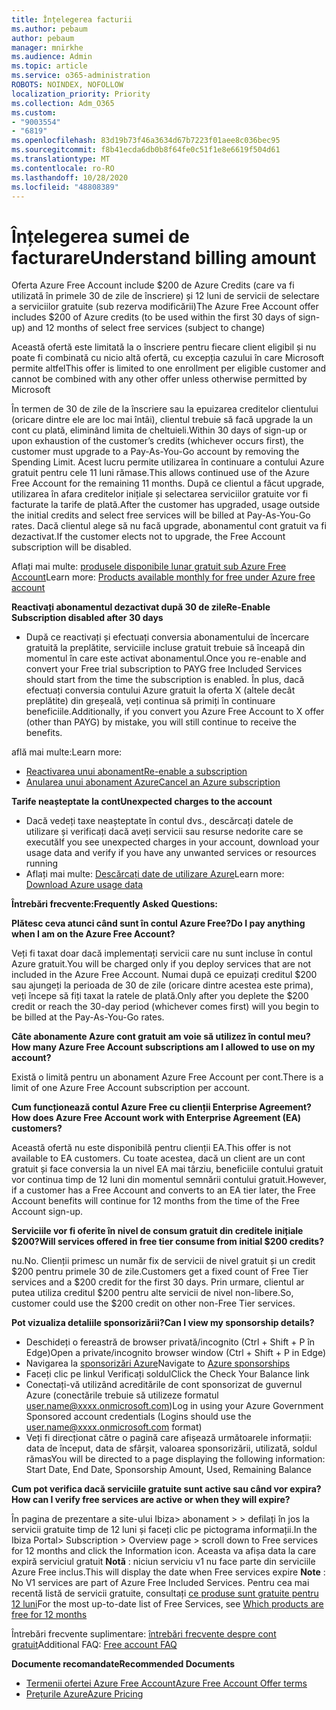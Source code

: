 ```yaml
---
title: Înțelegerea facturii
ms.author: pebaum
author: pebaum
manager: mnirkhe
ms.audience: Admin
ms.topic: article
ms.service: o365-administration
ROBOTS: NOINDEX, NOFOLLOW
localization_priority: Priority
ms.collection: Adm_O365
ms.custom:
- "9003554"
- "6819"
ms.openlocfilehash: 83d19b73f46a3634d67b7223f01aee8c036bec95
ms.sourcegitcommit: f8b41ecda6db0b8f64fe0c51f1e8e6619f504d61
ms.translationtype: MT
ms.contentlocale: ro-RO
ms.lasthandoff: 10/28/2020
ms.locfileid: "48808389"
---
```

# <a name="understand-billing-amount"></a><span data-ttu-id="d60f6-102">Înțelegerea sumei de facturare</span><span class="sxs-lookup"><span data-stu-id="d60f6-102">Understand billing amount</span></span>

<span data-ttu-id="d60f6-103">Oferta Azure Free Account include $200 de Azure Credits (care va fi utilizată în primele 30 de zile de înscriere) și 12 luni de servicii de selectare a serviciilor gratuite (sub rezerva modificării)</span><span class="sxs-lookup"><span data-stu-id="d60f6-103">The Azure Free Account offer includes $200 of Azure credits (to be used within the first 30 days of sign-up) and 12 months of select free services (subject to change)</span></span>

<span data-ttu-id="d60f6-104">Această ofertă este limitată la o înscriere pentru fiecare client eligibil și nu poate fi combinată cu nicio altă ofertă, cu excepția cazului în care Microsoft permite altfel</span><span class="sxs-lookup"><span data-stu-id="d60f6-104">This offer is limited to one enrollment per eligible customer and cannot be combined with any other offer unless otherwise permitted by Microsoft</span></span>

<span data-ttu-id="d60f6-105">În termen de 30 de zile de la înscriere sau la epuizarea creditelor clientului (oricare dintre ele are loc mai întâi), clientul trebuie să facă upgrade la un cont cu plată, eliminând limita de cheltuieli.</span><span class="sxs-lookup"><span data-stu-id="d60f6-105">Within 30 days of sign-up or upon exhaustion of the customer’s credits (whichever occurs first), the customer must upgrade to a Pay-As-You-Go account by removing the Spending Limit.</span></span> <span data-ttu-id="d60f6-106">Acest lucru permite utilizarea în continuare a contului Azure gratuit pentru cele 11 luni rămase.</span><span class="sxs-lookup"><span data-stu-id="d60f6-106">This allows continued use of the Azure Free Account for the remaining 11 months.</span></span> <span data-ttu-id="d60f6-107">După ce clientul a făcut upgrade, utilizarea în afara creditelor inițiale și selectarea serviciilor gratuite vor fi facturate la tarife de plată.</span><span class="sxs-lookup"><span data-stu-id="d60f6-107">After the customer has upgraded, usage outside the initial credits and select free services will be billed at Pay-As-You-Go rates.</span></span> <span data-ttu-id="d60f6-108">Dacă clientul alege să nu facă upgrade, abonamentul cont gratuit va fi dezactivat.</span><span class="sxs-lookup"><span data-stu-id="d60f6-108">If the customer elects not to upgrade, the Free Account subscription will be disabled.</span></span>

<span data-ttu-id="d60f6-109">Aflați mai multe: [produsele disponibile lunar gratuit sub Azure Free Account](https://azure.microsoft.com/free/free-account-faq/)</span><span class="sxs-lookup"><span data-stu-id="d60f6-109">Learn more: [Products available monthly for free under Azure free account](https://azure.microsoft.com/free/free-account-faq/)</span></span>

<span data-ttu-id="d60f6-110">**Reactivați abonamentul dezactivat după 30 de zile**</span><span class="sxs-lookup"><span data-stu-id="d60f6-110">**Re-Enable Subscription disabled after 30 days**</span></span>

- <span data-ttu-id="d60f6-111">După ce reactivați și efectuați conversia abonamentului de încercare gratuită la preplătite, serviciile incluse gratuit trebuie să înceapă din momentul în care este activat abonamentul.</span><span class="sxs-lookup"><span data-stu-id="d60f6-111">Once you re-enable and convert your Free trial subscription to PAYG free Included Services should start from the time the subscription is enabled.</span></span> <span data-ttu-id="d60f6-112">În plus, dacă efectuați conversia contului Azure gratuit la oferta X (altele decât preplătite) din greșeală, veți continua să primiți în continuare beneficiile.</span><span class="sxs-lookup"><span data-stu-id="d60f6-112">Additionally, if you convert you Azure Free Account to X offer (other than PAYG) by mistake, you will still continue to receive the benefits.</span></span>

<span data-ttu-id="d60f6-113">află mai multe:</span><span class="sxs-lookup"><span data-stu-id="d60f6-113">Learn more:</span></span> 
- [<span data-ttu-id="d60f6-114">Reactivarea unui abonament</span><span class="sxs-lookup"><span data-stu-id="d60f6-114">Re-enable a subscription</span></span>](https://docs.microsoft.com/azure/billing/billing-subscription-become-disable?WT.mc_id=Portal-Microsoft_Azure_Support)
- [<span data-ttu-id="d60f6-115">Anularea unui abonament Azure</span><span class="sxs-lookup"><span data-stu-id="d60f6-115">Cancel an Azure subscription</span></span>](https://docs.microsoft.com/azure/billing/billing-how-to-cancel-azure-subscription?WT.mc_id=Portal-Microsoft_Azure_Support)

<span data-ttu-id="d60f6-116">**Tarife neașteptate la cont**</span><span class="sxs-lookup"><span data-stu-id="d60f6-116">**Unexpected charges to the account**</span></span>

- <span data-ttu-id="d60f6-117">Dacă vedeți taxe neașteptate în contul dvs., descărcați datele de utilizare și verificați dacă aveți servicii sau resurse nedorite care se execută</span><span class="sxs-lookup"><span data-stu-id="d60f6-117">If you see unexpected charges in your account, download your usage data and verify if you have any unwanted services or resources running</span></span>
- <span data-ttu-id="d60f6-118">Aflați mai multe: [Descărcați date de utilizare Azure](https://docs.microsoft.com/azure/billing/billing-download-azure-invoice-daily-usage-date?WT.mc_id=Portal-Microsoft_Azure_Support#download-usage)</span><span class="sxs-lookup"><span data-stu-id="d60f6-118">Learn more: [Download Azure usage data](https://docs.microsoft.com/azure/billing/billing-download-azure-invoice-daily-usage-date?WT.mc_id=Portal-Microsoft_Azure_Support#download-usage)</span></span>

<span data-ttu-id="d60f6-119">**Întrebări frecvente:**</span><span class="sxs-lookup"><span data-stu-id="d60f6-119">**Frequently Asked Questions:**</span></span>

<span data-ttu-id="d60f6-120">**Plătesc ceva atunci când sunt în contul Azure Free?**</span><span class="sxs-lookup"><span data-stu-id="d60f6-120">**Do I pay anything when I am on the Azure Free Account?**</span></span>

<span data-ttu-id="d60f6-121">Veți fi taxat doar dacă implementați servicii care nu sunt incluse în contul Azure gratuit.</span><span class="sxs-lookup"><span data-stu-id="d60f6-121">You will be charged only if you deploy services that are not included in the Azure Free Account.</span></span> <span data-ttu-id="d60f6-122">Numai după ce epuizați creditul $200 sau ajungeți la perioada de 30 de zile (oricare dintre acestea este prima), veți începe să fiți taxat la ratele de plată.</span><span class="sxs-lookup"><span data-stu-id="d60f6-122">Only after you deplete the $200 credit or reach the 30-day period (whichever comes first) will you begin to be billed at the Pay-As-You-Go rates.</span></span>

<span data-ttu-id="d60f6-123">**Câte abonamente Azure cont gratuit am voie să utilizez în contul meu?**</span><span class="sxs-lookup"><span data-stu-id="d60f6-123">**How many Azure Free Account subscriptions am I allowed to use on my account?**</span></span>  

<span data-ttu-id="d60f6-124">Există o limită pentru un abonament Azure Free Account per cont.</span><span class="sxs-lookup"><span data-stu-id="d60f6-124">There is a limit of one Azure Free Account subscription per account.</span></span>

<span data-ttu-id="d60f6-125">**Cum funcționează contul Azure Free cu clienții Enterprise Agreement?**</span><span class="sxs-lookup"><span data-stu-id="d60f6-125">**How does Azure Free Account work with Enterprise Agreement (EA) customers?**</span></span>  

<span data-ttu-id="d60f6-126">Această ofertă nu este disponibilă pentru clienții EA.</span><span class="sxs-lookup"><span data-stu-id="d60f6-126">This offer is not available to EA customers.</span></span> <span data-ttu-id="d60f6-127">Cu toate acestea, dacă un client are un cont gratuit și face conversia la un nivel EA mai târziu, beneficiile contului gratuit vor continua timp de 12 luni din momentul semnării contului gratuit.</span><span class="sxs-lookup"><span data-stu-id="d60f6-127">However, if a customer has a Free Account and converts to an EA tier later, the Free Account benefits will continue for 12 months from the time of the Free Account sign-up.</span></span>

<span data-ttu-id="d60f6-128">**Serviciile vor fi oferite în nivel de consum gratuit din creditele inițiale $200?**</span><span class="sxs-lookup"><span data-stu-id="d60f6-128">**Will services offered in free tier consume from initial $200 credits?**</span></span>  

<span data-ttu-id="d60f6-129">nu.</span><span class="sxs-lookup"><span data-stu-id="d60f6-129">No.</span></span> <span data-ttu-id="d60f6-130">Clienții primesc un număr fix de servicii de nivel gratuit și un credit $200 pentru primele 30 de zile.</span><span class="sxs-lookup"><span data-stu-id="d60f6-130">Customers get a fixed count of Free Tier services and a $200 credit for the first 30 days.</span></span> <span data-ttu-id="d60f6-131">Prin urmare, clientul ar putea utiliza creditul $200 pentru alte servicii de nivel non-libere.</span><span class="sxs-lookup"><span data-stu-id="d60f6-131">So, customer could use the $200 credit on other non-Free Tier services.</span></span>

<span data-ttu-id="d60f6-132">**Pot vizualiza detaliile sponsorizării?**</span><span class="sxs-lookup"><span data-stu-id="d60f6-132">**Can I view my sponsorship details?**</span></span>

- <span data-ttu-id="d60f6-133">Deschideți o fereastră de browser privată/incognito (Ctrl + Shift + P în Edge)</span><span class="sxs-lookup"><span data-stu-id="d60f6-133">Open a private/incognito browser window (Ctrl + Shift + P in Edge)</span></span>
- <span data-ttu-id="d60f6-134">Navigarea la [sponsorizări Azure](http://www.microsoftazuresponsorships.com/)</span><span class="sxs-lookup"><span data-stu-id="d60f6-134">Navigate to [Azure sponsorships](http://www.microsoftazuresponsorships.com/)</span></span>
- <span data-ttu-id="d60f6-135">Faceți clic pe linkul Verificați soldul</span><span class="sxs-lookup"><span data-stu-id="d60f6-135">Click the Check Your Balance link</span></span>
- <span data-ttu-id="d60f6-136">Conectați-vă utilizând acreditările de cont sponsorizat de guvernul Azure (conectările trebuie să utilizeze formatul user.name@xxxx.onmicrosoft.com)</span><span class="sxs-lookup"><span data-stu-id="d60f6-136">Log in using your Azure Government Sponsored account credentials (Logins should use the user.name@xxxx.onmicrosoft.com format)</span></span>
- <span data-ttu-id="d60f6-137">Veți fi direcționat către o pagină care afișează următoarele informații: data de început, data de sfârșit, valoarea sponsorizării, utilizată, soldul rămas</span><span class="sxs-lookup"><span data-stu-id="d60f6-137">You will be directed to a page displaying the following information: Start Date, End Date, Sponsorship Amount, Used, Remaining Balance</span></span>

<span data-ttu-id="d60f6-138">**Cum pot verifica dacă serviciile gratuite sunt active sau când vor expira?**</span><span class="sxs-lookup"><span data-stu-id="d60f6-138">**How can I verify free services are active or when they will expire?**</span></span>

<span data-ttu-id="d60f6-139">În pagina de prezentare a site-ului Ibiza> abonament > > defilați în jos la servicii gratuite timp de 12 luni și faceți clic pe pictograma informații.</span><span class="sxs-lookup"><span data-stu-id="d60f6-139">In the Ibiza Portal> Subscription > Overview page > scroll down to Free services for 12 months and click the Information icon.</span></span> <span data-ttu-id="d60f6-140">Aceasta va afișa data la care expiră serviciul gratuit **Notă** : niciun serviciu v1 nu face parte din serviciile Azure Free inclus.</span><span class="sxs-lookup"><span data-stu-id="d60f6-140">This will display the date when Free services expire **Note** : No V1 services are part of Azure Free Included Services.</span></span> <span data-ttu-id="d60f6-141">Pentru cea mai recentă listă de servicii gratuite, consultați [ce produse sunt gratuite pentru 12 luni](http://www.microsoftazuresponsorships.com/)</span><span class="sxs-lookup"><span data-stu-id="d60f6-141">For the most up-to-date list of Free Services, see [Which products are free for 12 months](http://www.microsoftazuresponsorships.com/)</span></span>

<span data-ttu-id="d60f6-142">Întrebări frecvente suplimentare: [întrebări frecvente despre cont gratuit](https://azure.microsoft.com/free/free-account-faq/)</span><span class="sxs-lookup"><span data-stu-id="d60f6-142">Additional FAQ: [Free account FAQ](https://azure.microsoft.com/free/free-account-faq/)</span></span>

<span data-ttu-id="d60f6-143">**Documente recomandate**</span><span class="sxs-lookup"><span data-stu-id="d60f6-143">**Recommended Documents**</span></span>

- [<span data-ttu-id="d60f6-144">Termenii ofertei Azure Free Account</span><span class="sxs-lookup"><span data-stu-id="d60f6-144">Azure Free Account Offer terms</span></span>](https://azure.microsoft.com/offers/ms-azr-0044p/)
- [<span data-ttu-id="d60f6-145">Prețurile Azure</span><span class="sxs-lookup"><span data-stu-id="d60f6-145">Azure Pricing</span></span>](https://azure.microsoft.com/pricing/)